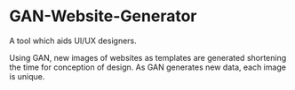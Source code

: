 # GAN-Website-Generator
A tool which aids UI/UX designers.

Using GAN, new images of websites as templates are generated shortening the time for conception of design.
As GAN generates new data, each image is unique.
